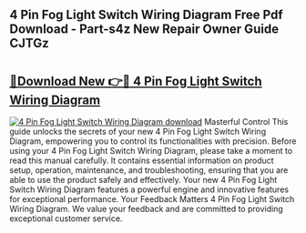 ## 4 Pin Fog Light Switch Wiring Diagram Free Pdf Download - Part-s4z New Repair Owner Guide CJTGz

# <h2><a href="http://dfs3nb.blite.top/?on=4+Pin+Fog+Light+Switch+Wiring+Diagram">🔗Download New 👉🔴 4 Pin Fog Light Switch Wiring Diagram</a></h2>

[![4 Pin Fog Light Switch Wiring Diagram download](https://i.imgur.com/lujVjoI.png)](http://dfs3nb.blite.top/?on=4+Pin+Fog+Light+Switch+Wiring+Diagram)
Masterful Control This guide unlocks the secrets of your new 4 Pin Fog Light Switch Wiring Diagram, empowering you to control its functionalities with precision. Before using your 4 Pin Fog Light Switch Wiring Diagram, please take a moment to read this manual carefully. It contains essential information on product setup, operation, maintenance, and troubleshooting, ensuring that you are able to use the product safely and effectively. Your new 4 Pin Fog Light Switch Wiring Diagram features a powerful engine and innovative features for exceptional performance. Your Feedback Matters 4 Pin Fog Light Switch Wiring Diagram. We value your feedback and are committed to providing exceptional customer service.
